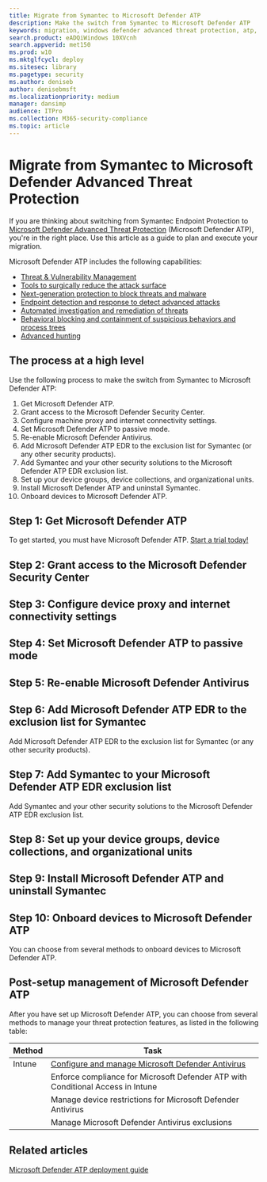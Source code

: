 ```yaml
---
title: Migrate from Symantec to Microsoft Defender ATP
description: Make the switch from Symantec to Microsoft Defender ATP
keywords: migration, windows defender advanced threat protection, atp, edr
search.product: eADQiWindows 10XVcnh
search.appverid: met150
ms.prod: w10
ms.mktglfcycl: deploy
ms.sitesec: library
ms.pagetype: security
ms.author: deniseb
author: denisebmsft
ms.localizationpriority: medium
manager: dansimp
audience: ITPro
ms.collection: M365-security-compliance 
ms.topic: article
---
```


# Migrate from Symantec to Microsoft Defender Advanced Threat Protection

If you are thinking about switching from Symantec Endpoint Protection to [Microsoft Defender Advanced Threat Protection](https://docs.microsoft.com/windows/security/threat-protection) (Microsoft Defender ATP), you're in the right place. Use this article as a guide to plan and execute your migration.  

Microsoft Defender ATP includes the following capabilities:
- [Threat & Vulnerability Management](https://docs.microsoft.com/windows/security/threat-protection/microsoft-defender-atp/next-gen-threat-and-vuln-mgt)
- [Tools to surgically reduce the attack surface](https://docs.microsoft.com/windows/security/threat-protection/microsoft-defender-atp/overview-attack-surface-reduction)
- [Next-generation protection to block threats and malware](https://docs.microsoft.com/windows/security/threat-protection/windows-defender-antivirus/windows-defender-antivirus-in-windows-10)
- [Endpoint detection and response to detect advanced attacks](https://docs.microsoft.com/windows/security/threat-protection/microsoft-defender-atp/overview-endpoint-detection-response)
- [Automated investigation and remediation of threats](https://docs.microsoft.com/windows/security/threat-protection/microsoft-defender-atp/automated-investigations)
- [Behavioral blocking and containment of suspicious behaviors and process trees](https://docs.microsoft.com/windows/security/threat-protection/microsoft-defender-atp/behavioral-blocking-containment)
- [Advanced hunting](https://docs.microsoft.com/windows/security/threat-protection/microsoft-defender-atp/advanced-hunting-overview)

## The process at a high level

Use the following process to make the switch from Symantec to Microsoft Defender ATP:

1. Get Microsoft Defender ATP. 
2. Grant access to the Microsoft Defender Security Center. 
3. Configure machine proxy and internet connectivity settings.
4. Set Microsoft Defender ATP to passive mode.
5. Re-enable Microsoft Defender Antivirus.
6. Add Microsoft Defender ATP EDR to the exclusion list for Symantec (or any other security products).
7. Add Symantec and your other security solutions to the Microsoft Defender ATP EDR exclusion list.
8. Set up your device groups, device collections, and organizational units.
9. Install Microsoft Defender ATP and uninstall Symantec.
10. Onboard devices to Microsoft Defender ATP.

## Step 1: Get Microsoft Defender ATP

To get started, you must have Microsoft Defender ATP. [Start a trial today!](https://www.microsoft.com/microsoft-365/windows/microsoft-defender-atp?rtc=1)

## Step 2: Grant access to the Microsoft Defender Security Center

## Step 3: Configure device proxy and internet connectivity settings

## Step 4: Set Microsoft Defender ATP to passive mode

## Step 5: Re-enable Microsoft Defender Antivirus

## Step 6: Add Microsoft Defender ATP EDR to the exclusion list for Symantec

Add Microsoft Defender ATP EDR to the exclusion list for Symantec (or any other security products).

## Step 7: Add Symantec to your Microsoft Defender ATP EDR exclusion list

Add Symantec and your other security solutions to the Microsoft Defender ATP EDR exclusion list.

## Step 8: Set up your device groups, device collections, and organizational units

## Step 9: Install Microsoft Defender ATP and uninstall Symantec

## Step 10: Onboard devices to Microsoft Defender ATP

You can choose from several methods to onboard devices to Microsoft Defender ATP. 

## Post-setup management of Microsoft Defender ATP

After you have set up Microsoft Defender ATP, you can choose from several methods to manage your threat protection features, as listed in the following table:

|Method | Task |
|---|---|
|Intune |[Configure and manage Microsoft Defender Antivirus](https://docs.microsoft.com/windows/security/threat-protection/windows-defender-antivirus/use-intune-config-manager-windows-defender-antivirus) | 
| |Enforce compliance for Microsoft Defender ATP with Conditional Access in Intune |
| |Manage device restrictions for Microsoft Defender Antivirus |
| |Manage Microsoft Defender Antivirus exclusions |

## Related articles

[Microsoft Defender ATP deployment guide](https://docs.microsoft.com/windows/security/threat-protection/microsoft-defender-atp/deployment-phases)


